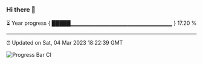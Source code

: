 ### Hi there 👋

⏳ Year progress { █████▁▁▁▁▁▁▁▁▁▁▁▁▁▁▁▁▁▁▁▁▁▁▁▁▁ } 17.20 %

---

⏰ Updated on Sat, 04 Mar 2023 18:22:39 GMT

![Progress Bar CI](https://github.com/ZhaoGui/ZhaoGui/workflows/Progress%20Bar%20CI/badge.svg)
